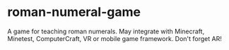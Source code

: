 # roman-numeral-game
A game for teaching roman numerals. May integrate with Minecraft, Minetest, ComputerCraft, VR or mobile game framework.
Don't forget AR!
